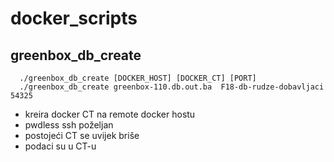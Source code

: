 # docker_scripts

## greenbox_db_create

```
  ./greenbox_db_create [DOCKER_HOST] [DOCKER_CT] [PORT]
  ./greenbox_db_create greenbox-110.db.out.ba  F18-db-rudze-dobavljaci 54325

```
* kreira docker CT na remote docker hostu
* pwdless ssh poželjan
* postojeći CT se uvijek briše
* podaci su u CT-u
